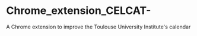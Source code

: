 # Chrome_extension_CELCAT-
A Chrome extension to improve the Toulouse University Institute's calendar
